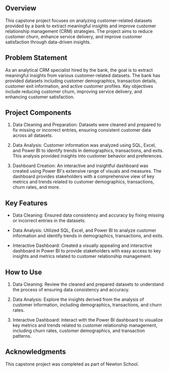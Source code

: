 ## Overview

This capstone project focuses on analyzing customer-related datasets provided by a bank to extract meaningful insights and improve customer relationship management (CRM) strategies. The project aims to reduce customer churn, enhance service delivery, and improve customer satisfaction through data-driven insights.

## Problem Statement

As an analytical CRM specialist hired by the bank, the goal is to extract meaningful insights from various customer-related datasets. The bank has provided datasets including customer demographics, transaction details, customer exit information, and active customer profiles. Key objectives include reducing customer churn, improving service delivery, and enhancing customer satisfaction.

## Project Components

1. Data Cleaning and Preparation: Datasets were cleaned and prepared to fix missing or incorrect entries, ensuring consistent customer data across all datasets.

2. Data Analysis: Customer information was analyzed using SQL, Excel, and Power BI to identify trends in demographics, transactions, and exits. This analysis provided insights into customer behavior and preferences.

3. Dashboard Creation: An interactive and insightful dashboard was created using Power BI's extensive range of visuals and measures. The dashboard provides stakeholders with a comprehensive view of key metrics and trends related to customer demographics, transactions, churn rates, and more.

## Key Features

- Data Cleaning: Ensured data consistency and accuracy by fixing missing or incorrect entries in the datasets.
  
- Data Analysis: Utilized SQL, Excel, and Power BI to analyze customer information and identify trends in demographics, transactions, and exits.
  
- Interactive Dashboard: Created a visually appealing and interactive dashboard in Power BI to provide stakeholders with easy access to key insights and metrics related to customer relationship management.

## How to Use

1. Data Cleaning: Review the cleaned and prepared datasets to understand the process of ensuring data consistency and accuracy.
  
2. Data Analysis: Explore the insights derived from the analysis of customer information, including demographics, transactions, and churn rates.
  
3. Interactive Dashboard: Interact with the Power BI dashboard to visualize key metrics and trends related to customer relationship management, including churn rates, customer demographics, and transaction patterns.

## Acknowledgments

This capstone project was completed as part of Newton School.
